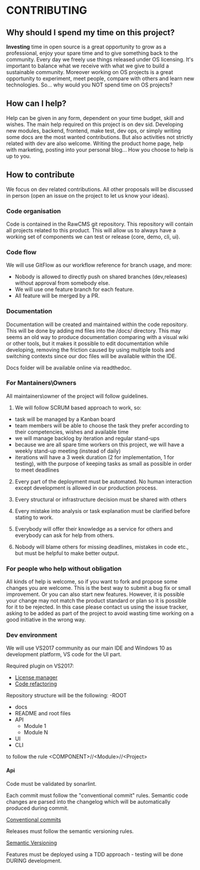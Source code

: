 # CONTRIBUTING

## Why should I spend my time on this project?
__Investing__ time in open source is a great opportunity to grow as a professional, enjoy your spare time and to give something back to the community. Every day we freely use things released under OS licensing. It's important to balance what we receive with what we give to build a sustainable community. Moreover working on OS projects is a great opportunity to experiment, meet people, compare with others and learn new technologies. So... why would you NOT spend time on OS projects?

## How can I help?
Help can be given in any form, dependent on your time budget, skill and wishes. The main help required on this project is on dev sid. Developing new modules, backend, frontend, make test, dev ops, or simply writing some docs are the most wanted contributions.
But also activities not strictly related with dev are also welcome. Writing the product home page, help with marketing, posting into your personal blog... How you choose to help is up to you.

## How to contribute
We focus on dev related contributions. All other proposals will be discussed in person (open an issue on the project to let us know your ideas).

### Code organisation
Code is contained in the RawCMS git repository. This repository will contain all projects related to this product. This will allow us to always have a working set of components we can test or release (core, demo, cli, ui).

### Code flow
We will use GitFlow as our workflow reference for branch usage, and more:

- Nobody is allowed to directly push on shared branches (dev,releases) without approval from somebody else. 
- We will use one feature branch for each feature. 
- All feature will be merged by a PR. 

### Documentation
Documentation will be created and maintained within the code repository. This will be done by adding md files into the /docs/ directory. This may seems an old way to produce documentation comparing with a visual wiki or other tools, but it makes it possible to edit documentation while developing, removing the friction caused by using multiple tools and switching contexts since our doc files will be available within the IDE.

Docs folder will be available online via readthedoc.

### For Mantainers\Owners
All maintainers\owner of the project will follow guidelines.

1. We will follow SCRUM based approach to work, so: 
- task will be managed by a Kanban board 
- team members will be able to choose the task they prefer according to their competencies, wishes and available time
- we will manage backlog by iteration and regular stand-ups
- because we are all spare time workers on this project, we will have a weekly stand-up meeting (instead of daily)
- iterations will have a 3 week duration (2 for implementation, 1 for testing), with the purpose of keeping tasks as small as possible in order to meet deadlines

2. Every part of the deployment must be automated. No human interaction except development is allowed in our production process.

3. Every structural or infrastructure decision must be shared with others

4. Every mistake into analysis or task explanation must be clarified before stating to work.

5. Everybody will offer their knowledge as a service for others and everybody can ask for help from others.

6. Nobody will blame others for missing deadlines, mistakes in code etc., but must be helpful to make better output.

### For people who help without obligation
All kinds of help is welcome, so if you want to fork and propose some changes you are welcome. This is the best way to submit a bug fix or small improvement. Or you can also start new features. However, it is possible your change may not match the product standard or plan so it is possible for it to be rejected. In this case please contact us using the issue tracker, asking to be added as part of the project to avoid wasting time working on a good initiative in the wrong way.

### Dev environment
We will use VS2017 community as our main IDE and Windows 10 as development platform, VS code for the UI part. 

Required plugin on VS2017:
- [License manager](https://marketplace.visualstudio.com/items?itemName=StefanWenig.LicenseHeaderManager)
- [Code refactoring](https://marketplace.visualstudio.com/items?itemName=SteveCadwallader.CodeMaid)

Repository structure will be the following:
-ROOT
  - docs
  - README and root files
  - API
     - Module 1
     - Module N
  - UI
  - CLI
  
  to follow the rule \<COMPONENT\>//\<Module\>//\<Project\>

#### Api 
Code must be validated by sonarlint. 

Each commit must follow the "conventional commit" rules. Semantic code changes are parsed into the changelog which will be automatically produced during commit.

[Conventional commits](https://www.conventionalcommits.org/en/v1.0.0-beta.2/)

Releases must follow the semantic versioning rules.

[Semantic Versioning](https://semver.org/)

Features must be deployed using a TDD approach - testing will be done DURING development.



